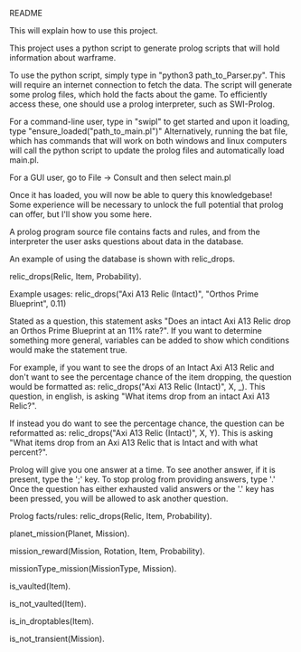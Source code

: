 README

This will explain how to use this project.

This project uses a python script to generate prolog scripts that will 
hold information about warframe.

To use the python script, simply type in "python3 path_to_Parser.py".
This will require an internet connection to fetch the data.
The script will generate some prolog files, which hold the facts about the game.
To efficiently access these, one should use a prolog interpreter, such as SWI-Prolog.

For a command-line user, type in "swipl" to get started and upon it loading, type "ensure_loaded("path_to_main.pl")"
Alternatively, running the bat file, which has commands that will work on both windows and linux computers will call the python script to update the prolog files
and automatically load main.pl. 

For a GUI user, go to File -> Consult and then select main.pl

Once it has loaded, you will now be able to query this knowledgebase! Some experience will be necessary 
to unlock the full potential that prolog can offer, but I'll show you some here.

A prolog program source file contains facts and rules, and from the interpreter the user asks questions about data in the database.

An example of using the database is shown with relic_drops.

relic_drops(Relic, Item, Probability).

Example usages:
relic_drops("Axi A13 Relic (Intact)", "Orthos Prime Blueprint", 0.11)

Stated as a question, this statement asks "Does an intact Axi A13 Relic drop an Orthos Prime Blueprint at an 11% rate?".
If you want to determine something more general, variables can be added to show which conditions would make the statement true.

For example, if you want to see the drops of an Intact Axi A13 Relic and don't want to see the percentage chance of the item dropping,
the question would be formatted as: relic_drops("Axi A13 Relic (Intact)", X, _).
This question, in english, is asking "What items drop from an intact Axi A13 Relic?".

If instead you do want to see the percentage chance, the question can be reformatted as:
relic_drops("Axi A13 Relic (Intact)", X, Y).
This is asking "What items drop from an Axi A13 Relic that is Intact and with what percent?". 

Prolog will give you one answer at a time. To see another answer, if it is present, type the ';' key. To stop prolog from providing answers,
type '.' Once the question has either exhausted valid answers or the '.' key has been pressed, you will be allowed to ask another question.

Prolog facts/rules:
relic_drops(Relic, Item, Probability).

planet_mission(Planet, Mission).

mission_reward(Mission, Rotation, Item, Probability).

missionType_mission(MissionType, Mission).

is_vaulted(Item).

is_not_vaulted(Item).

is_in_droptables(Item).

is_not_transient(Mission).
